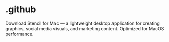 # .github
Download Stencil for Mac — a lightweight desktop application for creating graphics, social media visuals, and marketing content. Optimized for MacOS performance.
